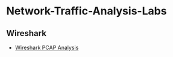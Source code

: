 # Network-Traffic-Analysis-Labs

## Wireshark
- [Wireshark PCAP Analysis](https://github.com/emann615/Network-Traffic-Analysis-Labs/tree/main/Wireshark)
